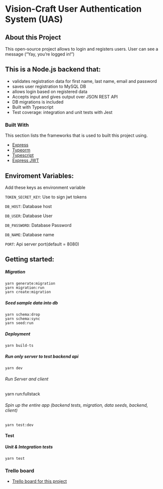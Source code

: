 # Vision-Craft User Authentication System (UAS)

## About this Project
This open-source project allows to login and registers users. User can see a message (“Yay, you’re logged in!”)

## This is a Node.js backend that:
* validates registration data for first name, last name, email and password
* saves user registration to MySQL DB
* allows login based on registered data
* Accepts input and gives output over JSON REST API
* DB migrations is included
* Built with Typescript
* Test coverage: integration and unit tests with Jest


### Built With
This section lists the frameworks that is used to built this project using.
* [Express](https://expressjs.com/)
* [Typeorm](https://typeorm.io/#/)
* [Typescript](https://www.typescriptlang.org/docs/home.html)
* [Express JWT](https://www.npmjs.com/package/express-jwt)

## Enviroment Variables:

Add these keys as environment variable

`TOKEN_SECRET_KEY`: Use to sign jwt tokens

`DB_HOST`: Database host

`DB_USER`: Database User

`DB_PASSWORD`: Database Password

`DB_NAME`: Database name

`PORT`: Api server port(default = 8080)

## Getting started:

##### Migration
    yarn generate:migration
    yarn migration:run
    yarn create:migration


##### Seed sample data into db
	yarn schema:drop
	yarn schema:sync
	yarn seed:run

##### Deployment
    yarn build-ts

##### Run only server to test backend api
	yarn dev
###### Run Server and client
yarn run:fullstack
###### Spin up the entire app (backend tests, migration, data seeds, backend, client)
	yarn test:dev


#### Test
##### Unit & Integration tests
    yarn test

### Trello board

* [Trello board for this project](https://trello.com/b/jz3jbpDR)


